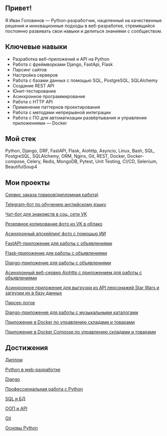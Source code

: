 ## Привет!
Я Иван Головинов — Python-разработчик, нацеленный на качественные решения и инновационные подходы в веб-разработке, стремящийся постоянно развивать свои навыки и делиться знаниями с сообществом.

## Ключевые навыки
- Разработка веб-приложений и API на Python  
- Работа с фреймворками Django, FastApi, Flask  
- Парсинг сайтов  
- Настройка серверов  
- Работа с базами данных с помощью SQL, PostgreSQL, SQLAlchemy  
- ​​​​​​Создание REST API  
- Юнит-тестирование  
- Асинхронное программирование  
- Работа с HTTP API  
- Применение паттернов проектирования  
- Работа с методами непрерывной интеграции  
- Работа с ПО для автоматизации развёртывания и управления приложениями — Docker  

## Мой стек
Python, Django, DRF, FastAPI, Flask, Aiohttp, Asyncio, Linux, Bash, SQL, PostgreSQL, SQLAlchemy, ORM, Nginx, Git, REST, Docker, Docker-compose, Celery, Redis, MongoDB, Pytest, Unit Testing, CI/CD, Selenium, BeautifulSoup4

## Мои проекты

[Сервис заказа товаров(дипломная работа)](https://github.com/topclassprogrammer/orders)  

[Telegram-бот по обучению английскому языку](https://github.com/topclassprogrammer/English_cards)

[Чат-бот для знакомств в соц. сети VK](https://github.com/topclassprogrammer/VKinder)

[Резервное копирование фото из VK в облако](https://github.com/topclassprogrammer/VK_backup_photos)

[Асинхронный апскейлинг фото с помощью ИИ](https://github.com/topclassprogrammer/celery_upscale)

[FastAPI-приложение для работы с объявлениями](https://github.com/topclassprogrammer/fastapi_ads_with_auth)

[Flask-приложение для работы с объявлениями](https://github.com/topclassprogrammer/flask_api_ads)

[Django-приложение для работы с объявлениями](https://github.com/topclassprogrammer/first_django_project)

[Асинхронный веб-сервер Aiohttp с приложением для работы с объявлениями](https://github.com/topclassprogrammer/aiohttp_api_ads)

[Асинхронное приложение для выгрузки из API персонажей Star Wars и загрузки их в базу данных](https://github.com/topclassprogrammer/asyncio_swapi)

[Парсер логов](https://github.com/topclassprogrammer/log_parser)

[Django-приложение для работы с музыкальными каталогами](https://github.com/topclassprogrammer/music_catalog)

[Приложение в Docker по управлению складами и товарами](https://github.com/topclassprogrammer/stocks_products_docker)

[Приложение в Docker Compose по управлению складами и товарами](https://github.com/topclassprogrammer/stocks_products_docker_compose)

## Достижения

[Диплом](https://github.com/topclassprogrammer/topclassprogrammer/blob/main/diploma.jpg)

[Python в web-разработке](https://github.com/topclassprogrammer/topclassprogrammer/blob/main/py_web.pdf)

[Django](https://github.com/topclassprogrammer/topclassprogrammer/blob/main/django.pdf)

[Профессиональная работа с Python](https://github.com/topclassprogrammer/topclassprogrammer/blob/main/py_pro.pdf)

[SQL и БД](https://github.com/topclassprogrammer/topclassprogrammer/blob/main/db.pdf)

[ООП и API](https://github.com/topclassprogrammer/topclassprogrammer/blob/main/oop_api.pdf)

[Git](https://github.com/topclassprogrammer/topclassprogrammer/blob/main/git.pdf)

[Основы Python](https://github.com/topclassprogrammer/topclassprogrammer/blob/main/py_basic.pdf)
